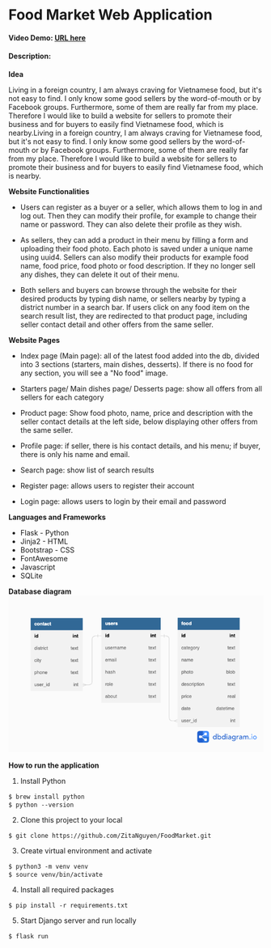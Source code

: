 
# Food Market Web Application

#### Video Demo:   [URL here](https://www.youtube.com/watch?v=0olo0vUtuM0)

#### Description:

**Idea**

Living in a foreign country, I am always craving for Vietnamese food, but it's not easy to find. I only know some good sellers by the word-of-mouth or by Facebook groups. Furthermore, some of them are really far from my place. Therefore I would like to build a website for sellers to promote their business and for buyers to easily find Vietnamese food, which is nearby.Living in a foreign country, I am always craving for Vietnamese food, but it's not easy to find. I only know some good sellers by the word-of-mouth or by Facebook groups. Furthermore, some of them are really far from my place. Therefore I would like to build a website for sellers to promote their business and for buyers to easily find Vietnamese food, which is nearby.

**Website Functionalities**

* Users can register as a buyer or a seller, which allows them to log in and log out. Then they can modify their profile, for example to change their name or password. They can also delete their profile as they wish.

* As sellers, they can add a product in their menu by filling a form and uploading their food photo. Each photo is saved under a unique name using uuid4. Sellers can also modify their products for example food name, food price, food photo or food description. If they no longer sell any dishes, they can delete it out of their menu.

* Both sellers and buyers can browse through the website for their desired products by typing dish name, or sellers nearby by typing a district number in a search bar. If users click on any food item on the search result list, they are redirected to that product page, including seller contact detail and other offers from the same seller.

**Website Pages**

* Index page (Main page): all of the latest food added into the db, divided into 3 sections (starters, main dishes, desserts). If there is no food for any section, you will see a "No food" image.

* Starters page/ Main dishes page/ Desserts page: show all offers from all sellers for each category

* Product page: Show food photo, name, price and description with the seller contact details at the left side, below displaying other offers from the same seller.

* Profile page: if seller, there is his contact details, and his menu; if buyer, there is only his name and email.

* Search page: show list of search results

* Register page: allows users to register their account

* Login page: allows users to login by their email and password

**Languages and Frameworks**

* Flask - Python
* Jinja2 - HTML
* Bootstrap - CSS
* FontAwesome
* Javascript
* SQLite

**Database diagram**
![Food Market DB](/static/photos/FoodMarket.png)

**How to run the application**
1. Install Python
```
$ brew install python
$ python --version
```
2. Clone this project to your local
```
$ git clone https://github.com/ZitaNguyen/FoodMarket.git
```
3. Create virtual environment and activate
```
$ python3 -m venv venv
$ source venv/bin/activate
```
4. Install all required packages
```
$ pip install -r requirements.txt
```
5. Start Django server and run locally
```
$ flask run
```

